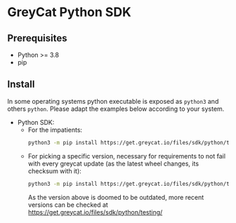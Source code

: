 # GreyCat Python SDK

## Prerequisites

- Python >= 3.8
- pip

## Install

In some operating systems python executable is exposed as `python3` and others `python`. Please adapt the examples below according to your system.

- Python SDK: 
  - For the impatients:
    ```bash
    python3 -m pip install https://get.greycat.io/files/sdk/python/testing/greycat-latest-py3-none-any.whl
    ```
  - For picking a specific version, necessary for requirements to not fail with every greycat update (as the latest wheel changes, its checksum with it):
    ```bash
    python3 -m pip install https://get.greycat.io/files/sdk/python/testing/6.1/greycat-6.1.29+testing-py3-none-any.whl
    ```
    As the version above is doomed to be outdated, more recent versions can be checked at https://get.greycat.io/files/sdk/python/testing/